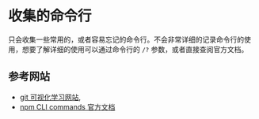 # 收集的命令行

只会收集一些常用的，或者容易忘记的命令行。不会非常详细的记录命令行的使用，想要了解详细的使用可以通过命令行的 `/?` 参数，或者直接查阅官方文档。

## 参考网站

- [git 可视化学习网站](https://learngitbranching.js.org/),
- [npm CLI commands 官方文档](https://docs.npmjs.com/cli/v8/commands)

